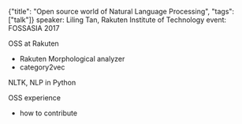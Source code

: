 {"title": "Open source world of Natural Language Processing", "tags": ["talk"]}
speaker: Liling Tan, Rakuten Institute of Technology
event: FOSSASIA 2017

OSS at Rakuten
* Rakuten Morphological analyzer
* category2vec

NLTK, NLP in Python

OSS experience
* how to contribute


